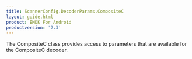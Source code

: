```yaml
---
title: ScannerConfig.DecoderParams.CompositeC
layout: guide.html
product: EMDK For Android
productversion: '2.3'
---
```


The CompositeC class provides access to parameters that are
 available for the CompositeC decoder.













